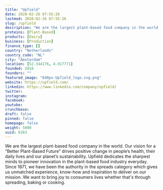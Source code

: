 ```yaml
---
title: "Upfield"
date: 2020-02-26 07:55:26
lastmod: 2020-02-26 07:55:26
slug: /upfield
description: "We are the largest plant-based food company in the world. Our vision for a “Better Plant-Based Future” drives positive change in people’s health, their daily lives and our planet’s sustainability. Upfield dedicates the sharpest minds to pioneer innovation in the plant-based food industry everyday. Since 1871, we have been the authority in the spreads category which gives us unmatched experience, know-how and inspiration to deliver on our mission.  We want to bring joy to consumers lives whether that's through spreading, baking or cooking."
proteins: [Plant-Based]
products: [Dairy]
business: [Production]
finance_type: []
country: "Netherlands"
country_code: "NL"
city: "Amsterdam"
location: [52.344176, 4.917771]
founded: 2018
founders: ""
featured_image: "640px-Upfield_logo.svg.png"
website: https://upfield.com/
linkedin: https://www.linkedin.com/company/upfield/
twitter: 
instagram: 
facebook: 
youtube: 
crunchbase: 
draft: false
pinned: false
homepage: false
weight: 5000
uuid: 6263
---
```

We are the largest plant-based food company in the world. Our vision for a “Better Plant-Based Future” drives positive change in people’s health, their daily lives and our planet’s sustainability. Upfield dedicates the sharpest minds to pioneer innovation in the plant-based food industry everyday. Since 1871, we have been the authority in the spreads category which gives us unmatched experience, know-how and inspiration to deliver on our mission.  We want to bring joy to consumers lives whether that's through spreading, baking or cooking.
